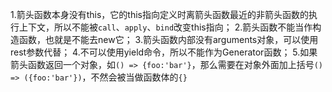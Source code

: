 1.箭头函数本身没有this，它的this指向定义时离箭头函数最近的非箭头函数的执行上下文，所以不能被`call`、`apply`、`bind`改变this指向；
2.箭头函数不能当作构造函数，也就是不能去new它；
3.箭头函数内部没有arguments对象，可以使用rest参数代替；
4.不可以使用yield命令，所以不能作为Generator函数；
5.如果箭头函数返回一个对象，如`() => {foo:'bar'}`，那么需要在对象外面加上括号`() => ({foo:'bar'})`，不然会被当做函数体的`{}`